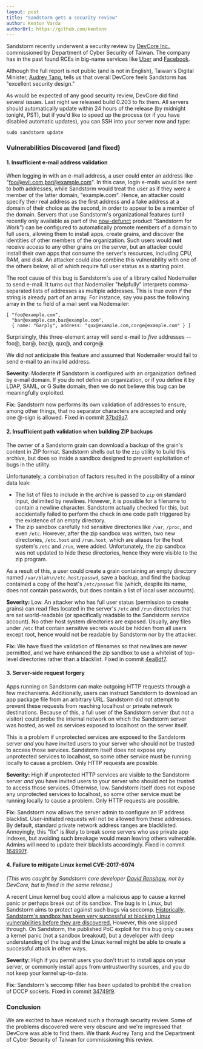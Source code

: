 ```yaml
---
layout: post
title: "Sandstorm gets a security review"
author: Kenton Varda
authorUrl: https://github.com/kentonv
---
```


Sandstorm recently underwent a security review by [DevCore Inc.](http://devco.re/), commissioned by Department of Cyber Security of Taiwan. The company has in the past found RCEs in big-name services like [Uber](https://hackerone.com/reports/125980) and [Facebook](http://devco.re/blog/2016/04/21/how-I-hacked-facebook-and-found-someones-backdoor-script-eng-ver/).

Although the full report is not public (and is not in English), Taiwan's Digital Minister, [Audrey Tang](https://en.wikipedia.org/wiki/Audrey_Tang), tells us that overall DevCore feels Sandstorm has "excellent security design."

As would be expected of any good security review, DevCore did find several issues. Last night we released build 0.203 to fix them. All servers should automatically update within 24 hours of the release (by midnight tonight, PST), but if you'd like to speed up the process (or if you have disabled automatic updates), you can SSH into your server now and type:

    sudo sandstorm update

### Vulnerabilities Discovered (and fixed)

#### 1. Insufficient e-mail address validation

When logging in with an e-mail address, a user could enter an address like "foo@evil.com,bar@example.com". In this case, login e-mails would be sent to _both_ addresses, while Sandstorm would treat the user as if they were a member of the latter domain, "example.com". Hence, an attacker could specify their real address as the first address and a fake address at a domain of their choice as the second, in order to appear to be a member of the domain. Servers that use Sandstorm's organizational features (until recently only available as part of the [now-defunct](https://sandstorm.io/news/2017-02-06-sandstorm-returning-to-community-roots) product "Sandstorm for Work") can be configured to automatically promote members of a domain to full users, allowing them to install apps, create grains, and discover the identities of other members of the organization. Such users would **not** receive access to any other grains on the server, but an attacker could install their own apps that consume the server's resources, including CPU, RAM, and disk. An attacker could also combine this vulnerability with one of the others below, all of which require full user status as a starting point.

The root cause of this bug is Sandstorm's use of a library called Nodemailer to send e-mail. It turns out that Nodemailer "helpfully" interprets comma-separated lists of addresses as multiple addresses. This is true even if the string is already part of an array. For instance, say you pass the following array in the `to` field of a mail sent via Nodemailer:

    [ "foo@example.com",
      "bar@example.com,baz@example.com",
      { name: "Garply", address: "qux@example.com,corge@example.com" } ]

Surprisingly, this three-element array will send e-mail to _five_ addresses -- foo@, bar@, baz@, qux@, and corge@.

We did not anticipate this feature and assumed that Nodemailer would fail to send e-mail to an invalid address.

**Severity:** Moderate **if** Sandstorm is configured with an organization defined by e-mail domain. If you do not define an organization, or if you define it by LDAP, SAML, or G Suite domain, then we do not believe this bug can be meaningfully exploited.

**Fix:** Sandstorm now performs its own validation of addresses to ensure, among other things, that no separator characters are accepted and only one @-sign is allowed. Fixed in commit [37bd9a7](https://github.com/sandstorm-io/sandstorm/commit/37bd9a7f4eb776cdc2d3615f0bfea1254b66f59d).

#### 2. Insufficient path validation when building ZIP backups

The owner of a Sandstorm grain can download a backup of the grain's content in ZIP format. Sandstorm shells out to the `zip` utility to build this archive, but does so inside a sandbox designed to prevent exploitation of bugs in the utility.

Unfortunately, a combination of factors resulted in the possibility of a minor data leak:

* The list of files to include in the archive is passed to `zip` on standard input, delimited by newlines. However, it is possible for a filename to contain a newline character. Sandstorm actually checked for this, but accidentally failed to perform the check in one code path triggered by the existence of an empty directory.
* The zip sandbox carefully hid sensitive directories like `/var`, `/proc`, and even `/etc`. However, after the zip sandbox was written, two new directories, `/etc.host` and `/run.host`, which are aliases for the host system's `/etc` and `/run`, were added. Unfortunately, the zip sandbox was not updated to hide these directories, hence they were visible to the zip program.

As a result of this, a user could create a grain containing an empty directory named `/var/blah\n/etc.host/passwd`, save a backup, and find the backup contained a copy of the host's `/etc/passwd` file (which, despite its name, does not contain passwords, but does contain a list of local user accounts).

**Severity:** Low. An attacker who has full user status (permission to create grains) can read files located in the server's `/etc` and `/run` directories that are set world-readable (or specifically readable to the Sandstorm service account). No other host system directories are exposed. Usually, any files under `/etc` that contain sensitive secrets would be hidden from all users except root, hence would not be readable by Sandstorm nor by the attacker.

**Fix:** We have fixed the validation of filenames so that newlines are never permitted, and we have enhanced the zip sandbox to use a whitelist of top-level directories rather than a blacklist. Fixed in commit [4ea8df7](https://github.com/sandstorm-io/sandstorm/commit/4ea8df7403381d9b657b121b3c98d8081b27414d).

#### 3. Server-side request forgery

Apps running on Sandstorm can make outgoing HTTP requests through a few mechanisms. Additionally, users can instruct Sandstorm to download an app package file from an arbitrary URL. Sandstorm did not attempt to prevent these requests from reaching localhost or private network destinations. Because of this, a full user of the Sandstorm server (but not a visitor) could probe the internal network on which the Sandstorm server was hosted, as well as services exposed to localhost on the server itself.

This is a problem if unprotected services are exposed to the Sandstorm server *and* you have invited users to your server who should not be trusted to access those services. Sandstorm itself does not expose any unprotected services to localhost, so some other service must be running locally to cause a problem. Only HTTP requests are possible.

**Severity:** High **if** unprotected HTTP services are visible to the Sandstorm server *and* you have invited users to your server who should not be trusted to access those services. Otherwise, low. Sandstorm itself does not expose any unprotected services to localhost, so some other service must be running locally to cause a problem. Only HTTP requests are possible.

**Fix:** Sandstorm now allows the server admin to configure an IP address blacklist. User-initiated requests will not be allowed from these addresses. By default, standard private network address ranges are blacklisted. Annoyingly, this "fix" is likely to break some servers who use private app indexes, but avoiding such breakage would mean leaving others vulnerable. Admins will need to update their blacklists accordingly. Fixed in commit [164997f](https://github.com/sandstorm-io/sandstorm/commit/164997fb958effbc90c5328c166706280a84aaa1).

#### 4. Failure to mitigate Linux kernel CVE-2017-6074

_(This was caught by Sandstorm core developer [David Renshaw](https://github.com/dwrensha), not by DevCore, but is fixed in the same release.)_

A recent Linux kernel bug could allow a malicious app to cause a kernel panic or perhaps break out of its sandbox. The bug is in Linux, but Sandstorm aims to protect against such bugs via seccomp. [Historically, Sandstorm's sandbox has been very successful at blocking Linux vulnerabilities before they are discovered.](https://docs.sandstorm.io/en/latest/using/security-non-events/#linux-kernel) However, this one slipped through. On Sandstorm, the published PoC exploit for this bug only causes a kernel panic (not a sandbox breakout), but a developer with deep understanding of the bug and the Linux kernel might be able to create a successful attack in other ways.

**Severity:** High if you permit users you don't trust to install apps on your server, or commonly install apps from untrustworthy sources, and you do not keep your kernel up-to-date.

**Fix:** Sandstorm's seccomp filter has been updated to prohibit the creation of DCCP sockets. Fixed in commit [34749f9](https://github.com/sandstorm-io/sandstorm/commit/34749f9c0141a89680860b15433e8ac9dbdbbb62).

### Conclusion

We are excited to have received such a thorough security review. Some of the problems discovered were very obscure and we're impressed that DevCore was able to find them. We thank Audrey Tang and the Department of Cyber Security of Taiwan for commissioning this review.
